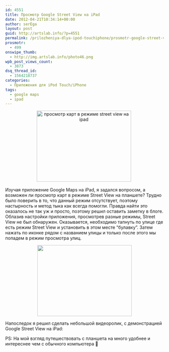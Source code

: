 ```yaml
---
id: 4551
title: Просмотр Google Street View на iPad
date: 2012-04-21T10:34:14+00:00
author: serEga
layout: post
guid: http://artslab.info/?p=4551
permalink: /prilozheniya-dlya-ipod-touchiphone/prosmotr-google-street-view-na-ipad/
prosmotr:
  - 499
onswipe_thumb:
  - http://img.artslab.info/photo46.png
wpb_post_views_count:
  - 3873
dsq_thread_id:
  - 1564218737
categories:
  - Приложения для iPod Touch/iPhone
tags:
  - google maps
  - ipad
---
```

<center>
  <a href="http://img.artslab.info/photo45.png"><img src="http://img.artslab.info/photo45-300x225.png" alt="просмотр карт в режиме street view на ipad" title="google_street_view_with_ipadapp" width="300" height="225" class="aligncenter size-medium wp-image-4552" srcset="http://img.artslab.info/photo45-300x225.png 300w, http://img.artslab.info/photo45.png 1024w" sizes="(max-width: 300px) 100vw, 300px" /></a>&nbsp;
</center>

Изучая приложение Google Maps на iPad, я задался вопросом, а возможен ли просмотр карт в режиме Street View на планшете? Трудно было поверить в то, что данный режим отсутствует, поэтому настырность и метод тыка как всегда помогли. Правда найти это оказалось не так уж и просто, поэтому решил оставить заметку в блоге. Облазив настройки приложения, просмотрев разные режимы, Street View не был обнаружен. Оказывается, необходимо тапнуть по улице где есть режим Street View и установить в этом месте &#8220;булавку&#8221;. Затем нажать по иконке рядом с названием улицы и только после этого мы попадем в режим просмотра улиц.

<center>
  <a href="http://img.artslab.info/photo46.png"><img src="http://img.artslab.info/photo46-300x225.png" alt="" title="street_view_na_ipad" width="300" height="225" class="aligncenter size-medium wp-image-4553" srcset="http://img.artslab.info/photo46-300x225.png 300w, http://img.artslab.info/photo46.png 1024w" sizes="(max-width: 300px) 100vw, 300px" /></a>
</center>

Напоследок я решил сделать небольшой видеоролик, с демонстрацией Google Street View на iPad:

<center>
</center>

PS: На мой взгляд путешествовать с планшета на много удобнее и интереснее чем с обычного компьютера 🙂
